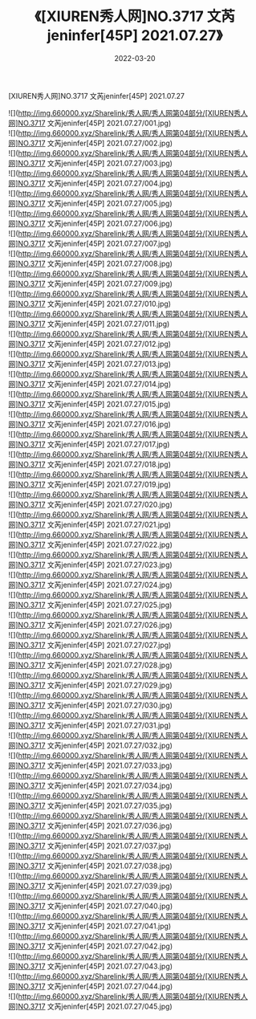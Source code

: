 ﻿---
layout: post
title:  《[XIUREN秀人网]NO.3717 文芮jeninfer[45P] 2021.07.27》
date:   2022-03-20
img: http://img.660000.xyz/Sharelink/秀人网/秀人网第04部分/[XIUREN秀人网]NO.3717 文芮jeninfer[45P] 2021.07.27/000.jpg
categories: [美女, 清纯, 唯美]
---

[XIUREN秀人网]NO.3717 文芮jeninfer[45P] 2021.07.27

 ![](http://img.660000.xyz/Sharelink/秀人网/秀人网第04部分/[XIUREN秀人网]NO.3717 文芮jeninfer[45P] 2021.07.27/001.jpg) <br>![](http://img.660000.xyz/Sharelink/秀人网/秀人网第04部分/[XIUREN秀人网]NO.3717 文芮jeninfer[45P] 2021.07.27/002.jpg) <br>![](http://img.660000.xyz/Sharelink/秀人网/秀人网第04部分/[XIUREN秀人网]NO.3717 文芮jeninfer[45P] 2021.07.27/003.jpg) <br>![](http://img.660000.xyz/Sharelink/秀人网/秀人网第04部分/[XIUREN秀人网]NO.3717 文芮jeninfer[45P] 2021.07.27/004.jpg) <br>![](http://img.660000.xyz/Sharelink/秀人网/秀人网第04部分/[XIUREN秀人网]NO.3717 文芮jeninfer[45P] 2021.07.27/005.jpg) <br>![](http://img.660000.xyz/Sharelink/秀人网/秀人网第04部分/[XIUREN秀人网]NO.3717 文芮jeninfer[45P] 2021.07.27/006.jpg) <br>![](http://img.660000.xyz/Sharelink/秀人网/秀人网第04部分/[XIUREN秀人网]NO.3717 文芮jeninfer[45P] 2021.07.27/007.jpg) <br>![](http://img.660000.xyz/Sharelink/秀人网/秀人网第04部分/[XIUREN秀人网]NO.3717 文芮jeninfer[45P] 2021.07.27/008.jpg) <br>![](http://img.660000.xyz/Sharelink/秀人网/秀人网第04部分/[XIUREN秀人网]NO.3717 文芮jeninfer[45P] 2021.07.27/009.jpg) <br>![](http://img.660000.xyz/Sharelink/秀人网/秀人网第04部分/[XIUREN秀人网]NO.3717 文芮jeninfer[45P] 2021.07.27/010.jpg) <br>![](http://img.660000.xyz/Sharelink/秀人网/秀人网第04部分/[XIUREN秀人网]NO.3717 文芮jeninfer[45P] 2021.07.27/011.jpg) <br>![](http://img.660000.xyz/Sharelink/秀人网/秀人网第04部分/[XIUREN秀人网]NO.3717 文芮jeninfer[45P] 2021.07.27/012.jpg) <br>![](http://img.660000.xyz/Sharelink/秀人网/秀人网第04部分/[XIUREN秀人网]NO.3717 文芮jeninfer[45P] 2021.07.27/013.jpg) <br>![](http://img.660000.xyz/Sharelink/秀人网/秀人网第04部分/[XIUREN秀人网]NO.3717 文芮jeninfer[45P] 2021.07.27/014.jpg) <br>![](http://img.660000.xyz/Sharelink/秀人网/秀人网第04部分/[XIUREN秀人网]NO.3717 文芮jeninfer[45P] 2021.07.27/015.jpg) <br>![](http://img.660000.xyz/Sharelink/秀人网/秀人网第04部分/[XIUREN秀人网]NO.3717 文芮jeninfer[45P] 2021.07.27/016.jpg) <br>![](http://img.660000.xyz/Sharelink/秀人网/秀人网第04部分/[XIUREN秀人网]NO.3717 文芮jeninfer[45P] 2021.07.27/017.jpg) <br>![](http://img.660000.xyz/Sharelink/秀人网/秀人网第04部分/[XIUREN秀人网]NO.3717 文芮jeninfer[45P] 2021.07.27/018.jpg) <br>![](http://img.660000.xyz/Sharelink/秀人网/秀人网第04部分/[XIUREN秀人网]NO.3717 文芮jeninfer[45P] 2021.07.27/019.jpg) <br>![](http://img.660000.xyz/Sharelink/秀人网/秀人网第04部分/[XIUREN秀人网]NO.3717 文芮jeninfer[45P] 2021.07.27/020.jpg) <br>![](http://img.660000.xyz/Sharelink/秀人网/秀人网第04部分/[XIUREN秀人网]NO.3717 文芮jeninfer[45P] 2021.07.27/021.jpg) <br>![](http://img.660000.xyz/Sharelink/秀人网/秀人网第04部分/[XIUREN秀人网]NO.3717 文芮jeninfer[45P] 2021.07.27/022.jpg) <br>![](http://img.660000.xyz/Sharelink/秀人网/秀人网第04部分/[XIUREN秀人网]NO.3717 文芮jeninfer[45P] 2021.07.27/023.jpg) <br>![](http://img.660000.xyz/Sharelink/秀人网/秀人网第04部分/[XIUREN秀人网]NO.3717 文芮jeninfer[45P] 2021.07.27/024.jpg) <br>![](http://img.660000.xyz/Sharelink/秀人网/秀人网第04部分/[XIUREN秀人网]NO.3717 文芮jeninfer[45P] 2021.07.27/025.jpg) <br>![](http://img.660000.xyz/Sharelink/秀人网/秀人网第04部分/[XIUREN秀人网]NO.3717 文芮jeninfer[45P] 2021.07.27/026.jpg) <br>![](http://img.660000.xyz/Sharelink/秀人网/秀人网第04部分/[XIUREN秀人网]NO.3717 文芮jeninfer[45P] 2021.07.27/027.jpg) <br>![](http://img.660000.xyz/Sharelink/秀人网/秀人网第04部分/[XIUREN秀人网]NO.3717 文芮jeninfer[45P] 2021.07.27/028.jpg) <br>![](http://img.660000.xyz/Sharelink/秀人网/秀人网第04部分/[XIUREN秀人网]NO.3717 文芮jeninfer[45P] 2021.07.27/029.jpg) <br>![](http://img.660000.xyz/Sharelink/秀人网/秀人网第04部分/[XIUREN秀人网]NO.3717 文芮jeninfer[45P] 2021.07.27/030.jpg) <br>![](http://img.660000.xyz/Sharelink/秀人网/秀人网第04部分/[XIUREN秀人网]NO.3717 文芮jeninfer[45P] 2021.07.27/031.jpg) <br>![](http://img.660000.xyz/Sharelink/秀人网/秀人网第04部分/[XIUREN秀人网]NO.3717 文芮jeninfer[45P] 2021.07.27/032.jpg) <br>![](http://img.660000.xyz/Sharelink/秀人网/秀人网第04部分/[XIUREN秀人网]NO.3717 文芮jeninfer[45P] 2021.07.27/033.jpg) <br>![](http://img.660000.xyz/Sharelink/秀人网/秀人网第04部分/[XIUREN秀人网]NO.3717 文芮jeninfer[45P] 2021.07.27/034.jpg) <br>![](http://img.660000.xyz/Sharelink/秀人网/秀人网第04部分/[XIUREN秀人网]NO.3717 文芮jeninfer[45P] 2021.07.27/035.jpg) <br>![](http://img.660000.xyz/Sharelink/秀人网/秀人网第04部分/[XIUREN秀人网]NO.3717 文芮jeninfer[45P] 2021.07.27/036.jpg) <br>![](http://img.660000.xyz/Sharelink/秀人网/秀人网第04部分/[XIUREN秀人网]NO.3717 文芮jeninfer[45P] 2021.07.27/037.jpg) <br>![](http://img.660000.xyz/Sharelink/秀人网/秀人网第04部分/[XIUREN秀人网]NO.3717 文芮jeninfer[45P] 2021.07.27/038.jpg) <br>![](http://img.660000.xyz/Sharelink/秀人网/秀人网第04部分/[XIUREN秀人网]NO.3717 文芮jeninfer[45P] 2021.07.27/039.jpg) <br>![](http://img.660000.xyz/Sharelink/秀人网/秀人网第04部分/[XIUREN秀人网]NO.3717 文芮jeninfer[45P] 2021.07.27/040.jpg) <br>![](http://img.660000.xyz/Sharelink/秀人网/秀人网第04部分/[XIUREN秀人网]NO.3717 文芮jeninfer[45P] 2021.07.27/041.jpg) <br>![](http://img.660000.xyz/Sharelink/秀人网/秀人网第04部分/[XIUREN秀人网]NO.3717 文芮jeninfer[45P] 2021.07.27/042.jpg) <br>![](http://img.660000.xyz/Sharelink/秀人网/秀人网第04部分/[XIUREN秀人网]NO.3717 文芮jeninfer[45P] 2021.07.27/043.jpg) <br>![](http://img.660000.xyz/Sharelink/秀人网/秀人网第04部分/[XIUREN秀人网]NO.3717 文芮jeninfer[45P] 2021.07.27/044.jpg) <br>![](http://img.660000.xyz/Sharelink/秀人网/秀人网第04部分/[XIUREN秀人网]NO.3717 文芮jeninfer[45P] 2021.07.27/045.jpg) <br>